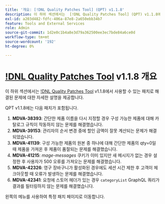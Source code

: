 ```yaml
---
title: '개요: [!DNL Quality Patches Tool] (QPT) v1.1.8'
description: 이 하위 섹션에서는  [!DNL Quality Patches Tool] (QPT) v1.1.8에서 사용할 수 있는 패치로 해결된 문제에 대한 자세한 설명을 제공합니다.
exl-id: a203d482-fdfc-406a-87e8-2a650ebb34b7
feature: Tools and External Services
role: Admin
source-git-commit: 1d2e0c1b4a8e3d79a362500ee3ec7bde84a6ce0d
workflow-type: tm+mt
source-wordcount: '192'
ht-degree: 0%

---
```


# [!DNL Quality Patches Tool](QPT) v1.1.8 개요

이 하위 섹션에서는 [!DNL Quality Patches Tool](QPT) v1.1.8에서 사용할 수 있는 패치로 해결된 문제에 대한 자세한 설명을 제공합니다.

QPT v1.1.8에는 다음 패치가 포함됩니다.

1. **MDVA-38393**: 간단한 제품 이름을 다시 지정할 경우 구성 가능한 제품에 대해 카탈로그 규칙이 작동하지 않는 문제를 해결했습니다.
1. **MDVA-39153**: 관리자의 순서 변경 중에 할인 금액이 잘못 계산되는 문제가 해결되었습니다.
1. **MDVA-41139**: 구성 가능한 제품의 원본 중 하나에 대해 간단한 제품의 qty=0일 때 제품을 가져온 후 제품이 품절되는 문제를 해결했습니다.
1. **MDVA-41215**: *mage-messages* 쿠키가 이미 있지만 새 메시지가 없는 경우 설정한 후 사용자가 500 오류를 가져오는 문제를 해결했습니다.
1. **MDVA-42326**: 영구 장바구니가 활성화된 경우에도 세션 시간 제한 후 고객이 체크아웃할 때 오류가 발생하는 문제를 해결했습니다.
1. **MDVA-42341**: 요청에 스토어 헤더가 있는 경우 `categoryList` GraphQL 쿼리가 결과를 필터링하지 않는 문제를 해결했습니다.

왼쪽의 메뉴를 사용하여 특정 패치 페이지로 이동합니다.
